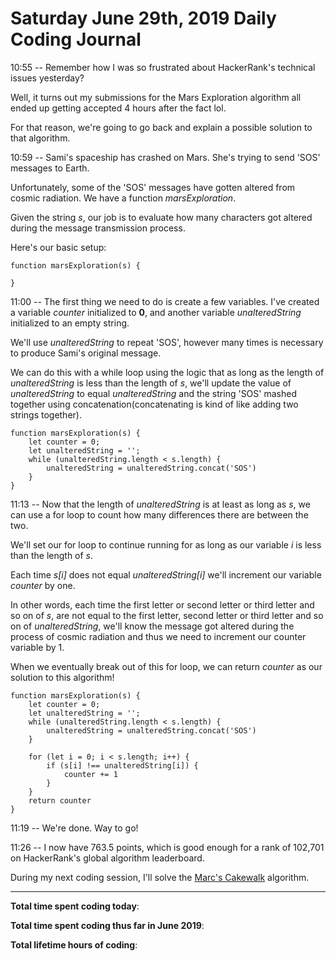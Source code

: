 # Saturday June 29th, 2019 Daily Coding Journal

10:55 -- Remember how I was so frustrated about HackerRank's technical issues yesterday?

Well, it turns out my submissions for the Mars Exploration algorithm all ended up getting accepted 4 hours after the fact lol.

For that reason, we're going to go back and explain a possible solution to that algorithm.

10:59 -- Sami's spaceship has crashed on Mars. She's trying to send 'SOS' messages to Earth.

Unfortunately, some of the 'SOS' messages have gotten altered from cosmic radiation. We have a function *marsExploration*.

Given the string *s*, our job is to evaluate how many characters got altered during the message transmission process.

Here's our basic setup:
```
function marsExploration(s) {

}
```
11:00 -- The first thing we need to do is create a few variables. I've created a variable *counter* initialized to **0**, and another variable *unalteredString* initialized to an empty string.

We'll use *unalteredString* to repeat 'SOS', however many times is necessary to produce Sami's original message.

We can do this with a while loop using the logic that as long as the length of *unalteredString* is less than the length of *s*, we'll update the value of *unalteredString* to equal *unalteredString* and the string 'SOS' mashed together using concatenation(concatenating is kind of like adding two strings together).
```
function marsExploration(s) {
    let counter = 0;
    let unalteredString = '';
    while (unalteredString.length < s.length) {
        unalteredString = unalteredString.concat('SOS')
    }
}
```
11:13 -- Now that the length of *unalteredString* is at least as long as *s*, we can use a for loop to count how many differences there are between the two.

We'll set our for loop to continue running for as long as our variable *i* is less than the length of *s*.

Each time *s[i]* does not equal *unalteredString[i]* we'll increment our variable *counter* by one.

In other words, each time the first letter or second letter or third letter and so on of *s*, are not equal to the first letter, second letter or third letter and so on of *unalteredString*, we'll know the message got altered during the process of cosmic radiation and thus we need to increment our counter variable by 1.

When we eventually break out of this for loop, we can return *counter* as our solution to this algorithm!
```
function marsExploration(s) {
    let counter = 0;
    let unalteredString = '';
    while (unalteredString.length < s.length) {
        unalteredString = unalteredString.concat('SOS')
    }

    for (let i = 0; i < s.length; i++) {
        if (s[i] !== unalteredString[i]) {
            counter += 1
        }
    }
    return counter
}
```
11:19 -- We're done. Way to go!

11:26 -- I now have 763.5 points, which is good enough for a rank of 102,701 on HackerRank's global algorithm leaderboard.

During my next coding session, I'll solve the [Marc's Cakewalk](https://www.hackerrank.com/challenges/marcs-cakewalk/problem) algorithm.
___
**Total time spent coding today**: 

**Total time spent coding thus far in June 2019**: 

**Total lifetime hours of coding**: 